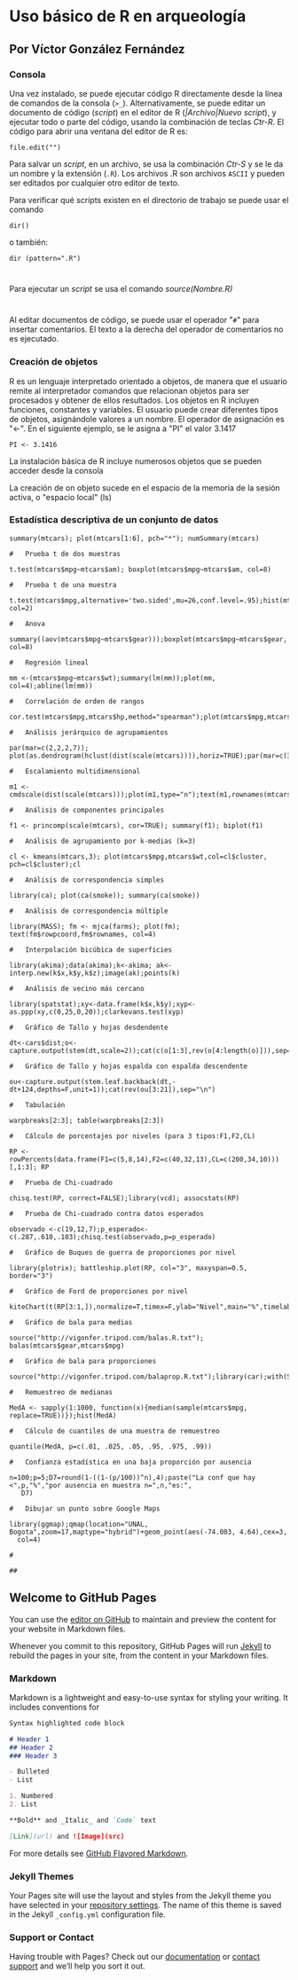 #	Uso básico de R en arqueología
## 	Por Víctor González Fernández

### Consola
Una vez instalado, se puede ejecutar código R directamente desde la línea de comandos de la consola (`>_`). Alternativamente, se puede editar un documento de código (_script_) en el editor de R (_|Archivo|Nuevo script_), y ejecutar todo o parte del código, usando la combinación de teclas _Ctr-R_. El código para abrir una ventana del editor de R es:
```{r}
file.edit("")
```
Para salvar un _script_, en un archivo, se usa la combinación _Ctr-S_ y se le da un nombre y la extensión (`.R`). Los archivos .R son archivos `ASCII` y pueden ser editados por cualquier otro editor de texto.

Para verificar qué scripts existen en el directorio de trabajo se puede usar el comando
```{r}
dir() 
```
o también: 
```{r}
dir (pattern=".R")
```
#
Para ejecutar un _script_ se usa el comando _source(Nombre.R)_ 
#
Al editar documentos de código, se puede usar el operador "`#`" para insertar comentarios. El texto a la derecha del operador de comentarios no es ejecutado.  

### Creación de objetos
R es un lenguaje interpretado orientado a objetos, de manera que el usuario remite al interpretador comandos que relacionan objetos para ser procesados y obtener de ellos resultados. Los objetos en R incluyen funciones, constantes y variables. El usuario puede crear diferentes tipos de objetos, asignándole valores a un nombre. El operador de asignación es "<-". En el siguiente ejemplo, se le asigna a "PI" el valor 3.1417

```{r}
PI <- 3.1416
```
La instalación básica de R incluye numerosos objetos que se pueden acceder desde la consola   

La creación de on objeto sucede en el espacio de la memoria de la sesión activa, o "espacio local" (ls)

### Estadística descriptiva de un conjunto de datos


```{r}
summary(mtcars); plot(mtcars[1:6], pch="*"); numSummary(mtcars)
```

```{r}
#	Prueba t de dos muestras
```

```{r}
t.test(mtcars$mpg~mtcars$am); boxplot(mtcars$mpg~mtcars$am, col=8)
```

```{r}
#	Prueba t de una muestra
```

```{r}
t.test(mtcars$mpg,alternative='two.sided',mu=26,conf.level=.95);hist(mtcars$mpg);abline(v=26, col=2)
```

```{r}
# 	Anova
```

```{r}
summary((aov(mtcars$mpg~mtcars$gear)));boxplot(mtcars$mpg~mtcars$gear, col=8)
```

```{r}
#	Regresión lineal
```

```{r}
mm <-(mtcars$mpg~mtcars$wt);summary(lm(mm));plot(mm, col=4);abline(lm(mm))
```

```{r}
#	Correlación de orden de rangos
```

```{r}
cor.test(mtcars$mpg,mtcars$hp,method="spearman");plot(mtcars$mpg,mtcars$hp,col=4)
```

```{r}
# 	Análisis jerárquico de agrupamientos
```

```{r}
par(mar=c(2,2,2,7)); plot(as.dendrogram(hclust(dist(scale(mtcars)))),horiz=TRUE);par(mar=c(3,3,3,3))
```

```{r}
#	Escalamiento multidimensional
```

```{r}
m1 <- cmdscale(dist(scale(mtcars)));plot(m1,type="n");text(m1,rownames(mtcars),col=4)
```

```{r}
#	Análisis de componentes principales
```

```{r}
f1 <- princomp(scale(mtcars), cor=TRUE); summary(f1); biplot(f1)
```

```{r}
#	Análisis de agrupamiento por k-medias (k=3)
```

```{r}
cl <- kmeans(mtcars,3); plot(mtcars$mpg,mtcars$wt,col=cl$cluster, pch=cl$cluster);cl
```

```{r}
#	Análisis de correspondencia simples
```

```{r}
library(ca); plot(ca(smoke)); summary(ca(smoke))
```

```{r}
#	Análisis de correspondencia múltiple
```

```{r}
library(MASS); fm <- mjca(farms); plot(fm); text(fm$rowpcoord,fm$rownames, col=4)
```

```{r}
#	Interpolación bicúbica de superficies
```

```{r}
library(akima);data(akima);k<-akima; ak<-interp.new(k$x,k$y,k$z);image(ak);points(k)
```

```{r}
#	Análisis de vecino más cercano
```

```{r}
library(spatstat);xy<-data.frame(k$x,k$y);xyp<-as.ppp(xy,c(0,25,0,20));clarkevans.test(xyp)
```

```{r}
#	Gráfico de Tallo y hojas desdendente
```

```{r}
dt<-cars$dist;o<-capture.output(stem(dt,scale=2));cat(c(o[1:3],rev(o[4:length(o)])),sep="\n")
```

```{r}
#	Gráfico de Tallo y hojas espalda con espalda descendente
```

```{r}
ou<-capture.output(stem.leaf.backback(dt,-dt+124,depths=F,unit=1));cat(rev(ou[3:21]),sep="\n")
```

```{r}
#	Tabulación
```

```{r}
warpbreaks[2:3]; table(warpbreaks[2:3])
```

```{r}
#	Cálculo de porcentajes por niveles (para 3 tipos:F1,F2,CL)
```

```{r}
RP <- rowPercents(data.frame(F1=c(5,8,14),F2=c(40,32,13),CL=c(200,34,10)))[,1:3]; RP
```

```{r}
#	Prueba de Chi-cuadrado
```

```{r}
chisq.test(RP, correct=FALSE);library(vcd); assocstats(RP)
```

```{r}
#	Prueba de Chi-cuadrado contra datos esperados
```

```{r}
observado <-c(19,12,7);p_esperado<-c(.287,.610,.103);chisq.test(observado,p=p_esperado) 
```

```{r}
#	Gráfico de Buques de guerra de proporciones por nivel
```

```{r}
library(plotrix); battleship.plot(RP, col="3", maxyspan=0.5, border="3")
```

```{r}
#	Gráfico de Ford de proporciones por nivel
```

```{r}
kiteChart(t(RP[3:1,]),normalize=T,timex=F,ylab="Nivel",main="%",timelabels=c(3:1),shownorm=F)
```

```{r}
#	Gráfico de bala para medias
```

```{r}
source("http://vigonfer.tripod.com/balas.R.txt"); balas(mtcars$gear,mtcars$mpg)
```

```{r}
#	Gráfico de bala para proporciones
```

```{r}
source("http://vigonfer.tripod.com/balaprop.R.txt");library(car);with(Salaries,balaprop(sex,rank,3))
```

```{r}
#	Remuestreo de medianas
```

```{r}
MedA <- sapply(1:1000, function(x){median(sample(mtcars$mpg, replace=TRUE))});hist(MedA)
```

```{r}
#	Cálculo de cuantiles de una muestra de remuestreo
```

```{r}
quantile(MedA, p=c(.01, .025, .05, .95, .975, .99))
```

```{r}
#	Confianza estadística en una baja proporción por ausencia
```

```{r}
n=100;p=5;D7=round(1-((1-(p/100))^n),4);paste("La conf que hay <",p,"%","por ausencia en muestra n=",n,"es:",
   D7)
```

```{r}
#	Dibujar un punto sobre Google Maps
```

```{r}
library(ggmap);qmap(location="UNAL, Bogota",zoom=17,maptype="hybrid")+geom_point(aes(-74.083, 4.64),cex=3,
  col=4) 
```

```{r}
#
```

```{r}
##
```


## Welcome to GitHub Pages

You can use the [editor on GitHub](https://github.com/vigonfer/arqueocuant/edit/master/README.md) to maintain and preview the content for your website in Markdown files.

Whenever you commit to this repository, GitHub Pages will run [Jekyll](https://jekyllrb.com/) to rebuild the pages in your site, from the content in your Markdown files.

### Markdown

Markdown is a lightweight and easy-to-use syntax for styling your writing. It includes conventions for

```markdown
Syntax highlighted code block

# Header 1
## Header 2
### Header 3

- Bulleted
- List

1. Numbered
2. List

**Bold** and _Italic_ and `Code` text

[Link](url) and ![Image](src)
```

For more details see [GitHub Flavored Markdown](https://guides.github.com/features/mastering-markdown/).

### Jekyll Themes

Your Pages site will use the layout and styles from the Jekyll theme you have selected in your [repository settings](https://github.com/vigonfer/arqueocuant/settings). The name of this theme is saved in the Jekyll `_config.yml` configuration file.

### Support or Contact

Having trouble with Pages? Check out our [documentation](https://help.github.com/categories/github-pages-basics/) or [contact support](https://github.com/contact) and we’ll help you sort it out.
